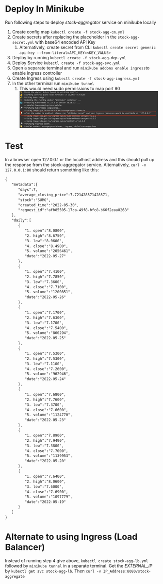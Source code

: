 # Deploy In Minikube
Run following steps to deploy _stock-aggregator_ service on minikube locally 
1. Create config map `kubectl create -f stock-agg-cm.yml`
2. Create secrets after replacing the placeholder in the `stock-agg-secret.yml` with base64 encoded API Key 
   1. Alternatively, create secret from CLI `kubectl create secret generic api-key --from-literal=API_KEY=<KEY_VALUE>`
3. Deploy by running `kubectl create -f stock-agg-dep.yml`
4. Deploy Service `kubectl create -f stock-agg-svc.yml`
5. Open a separate terminal and run `minikube addons enable ingress`to enable ingress controller
6. Create Ingress using `kubectl create -f stock-agg-ingress.yml`
7. In the other terminal run `minikube tunnel`
   1. This would need sudo permissions to map port 80
      ![img.png](img.png)

# Test
In a browser open 127.0.0.1 or the localhost address and this should pull up the response from the stock-aggregator service. Alternatively,
`curl -v 127.0.0.1:80` should return something like this:
```dtd
{
   "metadata":{
      "days":7,
      "average_closing_price":7.721428571428571,
      "stock":"SUMO",
      "created_time":"2022-05-30",
      "request_id":"afb85505-17ca-49f8-bfc8-b66f2eaa8268"
   },
   "daily":[
      {
         "1. open":"8.0800",
         "2. high":"8.6750",
         "3. low":"8.0600",
         "4. close":"8.4900",
         "5. volume":"2056461",
         "date":"2022-05-27"
      },
      {
         "1. open":"7.4100",
         "2. high":"7.7850",
         "3. low":"7.3600",
         "4. close":"7.7100",
         "5. volume":"1200851",
         "date":"2022-05-26"
      },
      {
         "1. open":"7.1700",
         "2. high":"7.6300",
         "3. low":"7.1700",
         "4. close":"7.5400",
         "5. volume":"860294",
         "date":"2022-05-25"
      },
      {
         "1. open":"7.5300",
         "2. high":"7.5300",
         "3. low":"7.1100",
         "4. close":"7.2600",
         "5. volume":"962946",
         "date":"2022-05-24"
      },
      {
         "1. open":"7.6800",
         "2. high":"7.7600",
         "3. low":"7.3700",
         "4. close":"7.6600",
         "5. volume":"1124770",
         "date":"2022-05-23"
      },
      {
         "1. open":"7.8900",
         "2. high":"7.9490",
         "3. low":"7.3800",
         "4. close":"7.7000",
         "5. volume":"1139953",
         "date":"2022-05-20"
      },
      {
         "1. open":"7.6400",
         "2. high":"8.0600",
         "3. low":"7.6000",
         "4. close":"7.6900",
         "5. volume":"1097779",
         "date":"2022-05-19"
      }
   ]
}
```

# Alternate to using Ingress (Load Balancer)
Instead of running step 4 give above, `kubectl create stock-agg-lb.yml` followed by `minikube tunnel` in a separate terminal.
Get the _EXTERNAL_IP_ by `kubectl get svc stock-agg-lb`. Then `curl -v IP_Address:8080/stock-aggregate`
